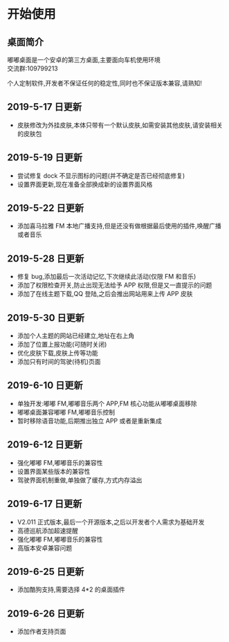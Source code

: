 # 开始使用

## 桌面简介

嘟嘟桌面是一个安卓的第三方桌面,主要面向车机使用环境<br/>
交流群:109799213<br/>

个人定制软件,开发者不保证任何的稳定性,同时也不保证版本兼容,请熟知!

## 2019-5-17 日更新

- 皮肤修改为外挂皮肤,本体只带有一个默认皮肤,如需安装其他皮肤,请安装相关的皮肤包

## 2019-5-19 日更新

- 尝试修复 dock 不显示图标的问题(并不确定是否已经彻底修复)
- 设置界面更新,现在准备全部换成新的设置界面风格

## 2019-5-22 日更新

- 添加喜马拉雅 FM 本地广播支持,但是还没有做根据最后使用的插件,唤醒广播或者音乐

## 2019-5-28 日更新

- 修复 bug,添加最后一次活动记忆,下次继续此活动(仅限 FM 和音乐)
- 添加了权限检查开关,防止出现无法给予 APP 权限,但是又一直提示的问题
- 添加了在线主题下载,QQ 登陆,之后会推出网站用来上传 APP 皮肤

## 2019-5-30 日更新

- 添加个人主题的网站已经建立,地址在右上角
- 添加了位置上报功能(可随时关闭)
- 优化皮肤下载,皮肤上传等功能
- 添加只有时间的驾驶(待机)页面

## 2019-6-10 日更新

- 单独开发:嘟嘟 FM,嘟嘟音乐两个 APP,FM 核心功能从嘟嘟桌面移除
- 嘟嘟桌面兼容嘟嘟 FM,嘟嘟音乐控制
- 暂时移除语音功能,后期推出独立 APP 或者是重新集成

## 2019-6-12 日更新

- 强化嘟嘟 FM,嘟嘟音乐的兼容性
- 设置界面某些版本的兼容性
- 驾驶界面机制重做,单独做了缓存,方式内存溢出

## 2019-6-17 日更新

- V2.011 正式版本,最后一个开源版本,之后以开发者个人需求为基础开发
- 高德巡航添加超速提醒
- 强化嘟嘟 FM,嘟嘟音乐的兼容性
- 高版本安卓兼容问题

## 2019-6-25 日更新

- 添加酷狗支持,需要选择 4\*2 的桌面插件

## 2019-6-26 日更新

- 添加作者支持页面
